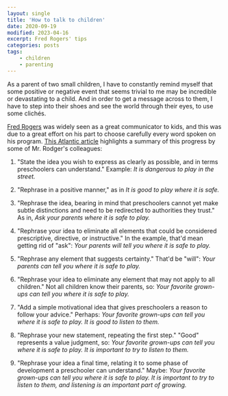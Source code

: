 ```yaml
---
layout: single
title: 'How to talk to children'
date: 2020-09-19
modified: 2023-04-16
excerpt: Fred Rogers' tips
categories: posts
tags:
    - children
    - parenting
---
```


As a parent of two small children, I have to constantly remind myself
that some positive or negative event that seems trivial to me may be
incredible or devastating to a child. And in order to get a message
across to them, I have to step into their shoes and see the world
through their eyes, to use some clichés.

[Fred Rogers](https://en.wikipedia.org/wiki/Fred_Rogers)
was widely seen as a great communicator to kids, and this was due to a
great effort on his part to choose carefully every word spoken on his
program. [This Atlantic
article](https://www.theatlantic.com/family/archive/2018/06/mr-rogers-neighborhood-talking-to-kids/562352)
highlights a summary of this progress by some of Mr. Rodger's
colleagues:

1. "State the idea you wish to express as clearly as possible, and in
   terms preschoolers can understand."
   Example: _It is dangerous to play in the street._

2. "Rephrase in a positive manner," as in _It is good to play where it
   is safe._

3. "Rephrase the idea, bearing in mind that preschoolers cannot yet
   make subtle distinctions and need to be redirected to authorities they
   trust." As in, _Ask your parents where it is safe to play._

4. "Rephrase your idea to eliminate all elements that could be
   considered prescriptive, directive, or instructive." In the example,
   that'd mean getting rid of "ask": _Your parents will tell you where it
   is safe to play._

5. "Rephrase any element that suggests certainty." That'd be "will":
   _Your parents can tell you where it is safe to play._

6. "Rephrase your idea to eliminate any element that may not apply to
   all children." Not all children know their parents, so: _Your favorite
   grown-ups can tell you where it is safe to play._

7. "Add a simple motivational idea that gives preschoolers a reason to
   follow your advice." Perhaps: _Your favorite grown-ups can tell you
   where it is safe to play. It is good to listen to them._

8. "Rephrase your new statement, repeating the first step." "Good"
   represents a value judgment, so: _Your favorite grown-ups can tell you
   where it is safe to play. It is important to try to listen to them._

9. "Rephrase your idea a final time, relating it to some phase of
   development a preschooler can understand." Maybe: _Your favorite
   grown-ups can tell you where it is safe to play. It is important to
   try to listen to them, and listening is an important part of growing._
